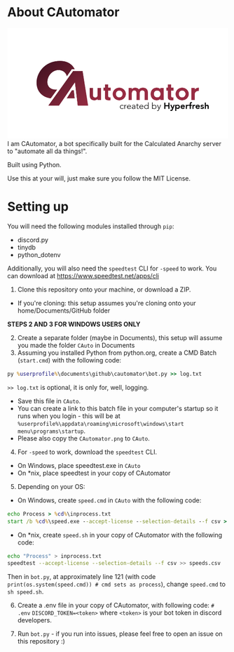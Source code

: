 # About CAutomator
![CAutomator logo](/cautomator.png)
I am CAutomator, a bot specifically built for the Calculated Anarchy server to "automate all da things!".

Built using Python.

Use this at your will, just make sure you follow the MIT License.

# Setting up
You will need the following modules installed through `pip`:
- discord.py
- tinydb
- python_dotenv

Additionally, you will also need the `speedtest` CLI for `-speed` to work. You can download at https://www.speedtest.net/apps/cli

1. Clone this repository onto your machine, or download a ZIP.
 - If you're cloning: this setup assumes you're cloning onto your home/Documents/GitHub folder

**STEPS 2 AND 3 FOR WINDOWS USERS ONLY**

2. Create a separate folder (maybe in Documents), this setup will assume you made the folder `CAuto` in Documents
3. Assuming you installed Python from python.org, create a CMD Batch (`start.cmd`) with the following code:
 ```cmd
 py %userprofile%\documents\github\cautomator\bot.py >> log.txt
 ```
 `>> log.txt` is optional, it is only for, well, logging.
- Save this file in `CAuto`.
- You can create a link to this batch file in your computer's startup so it runs when you login - this will be at `%userprofile%\appdata\roaming\microsoft\windows\start menu\programs\startup`.
- Please also copy the `CAutomator.png` to `CAuto`.

4. For `-speed` to work, download the `speedtest` CLI.
 - On Windows, place speedtest.exe in `CAuto`
 - On \*nix, place speedtest in your copy of CAutomator

5. Depending on your OS:
 - On Windows, create `speed.cmd` in `CAuto` with the following code:
 ```cmd
 echo Process > %cd%\inprocess.txt
 start /b %cd%\speed.exe --accept-license --selection-details --f csv > NUL >> %cd%\speeds.csv
 ```
 
 - On \*nix, create `speed.sh` in your copy of CAutomator with the following code:
 ```sh
 echo "Process" > inprocess.txt
 speedtest --accept-license --selection-details --f csv >> speeds.csv
 ```
 Then in `bot.py`, at approximately line 121 (with code `print(os.system(speed.cmd)) # cmd sets as process`), change `speed.cmd` to `sh speed.sh`.

6. Create a .env file in your copy of CAutomator, with following code:
 `# .env`
 `DISCORD_TOKEN=<token>`
 where `<token>` is your bot token in discord developers.

7. Run `bot.py` - if you run into issues, please feel free to open an issue on this repository :)
